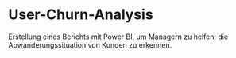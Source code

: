 # User-Churn-Analysis
Erstellung eines Berichts mit Power BI, um Managern zu helfen, die Abwanderungssituation von Kunden zu erkennen.
